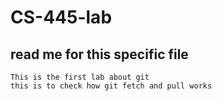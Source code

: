 # CS-445-lab
## read me for this specific file
    This is the first lab about git
    this is to check how git fetch and pull works
    
